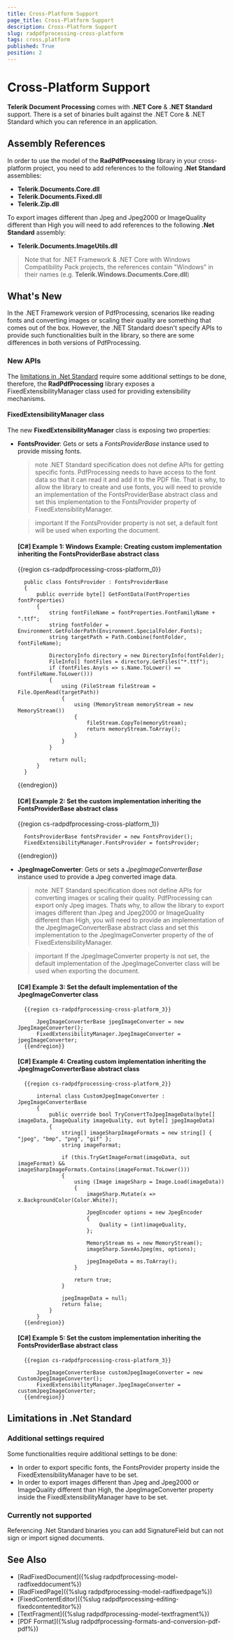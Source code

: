 ```yaml
---
title: Cross-Platform Support
page_title: Cross-Platform Support
description: Cross-Platform Support
slug: radpdfprocessing-cross-platform
tags: cross,platform
published: True
position: 2
---
```


# Cross-Platform Support

**Telerik Document Processing** comes with **.NET Core** & **.NET Standard** support. There is a set of binaries built against the .NET Core & .NET Standard which you can reference in an application.

## Assembly References

In order to use the model of the **RadPdfProcessing** library in your cross-platform project, you need to add references to the following **.Net Standard** assemblies:

* **Telerik.Documents.Core.dll**
* **Telerik.Documents.Fixed.dll**
* **Telerik.Zip.dll**

To export images different than Jpeg and Jpeg2000 or ImageQuality different than High you will need to add references to the following **.Net Standard** assembly:

* **Telerik.Documents.ImageUtils.dll**

> Note that for .NET Framework & .NET Core with Windows Compatibility Pack projects, the references contain "Windows" in their names (e.g. **Telerik.Windows.Documents.Core.dll**)

## What's New

In the .NET Framework version of PdfProcessing, scenarios like reading fonts and converting images or scaling their quality are something that comes out of the box. However, the .NET Standard doesn't specify APIs to provide such functionalities built in the library, so there are some differences in both versions of PdfProcessing.

### New APIs

The [limitations in .Net Standard](#limitations-in-net-standard) require some additional settings to be done, therefore, the **RadPdfProcessing** library exposes a FixedExtensibilityManager class used for providing extensibility mechanisms.

#### FixedExtensibilityManager class

The new **FixedExtensibilityManager** class is exposing two properties:

* **FontsProvider**: Gets or sets a *FontsProviderBase* instance used to provide missing fonts.

    >note .NET Standard specification does not define APIs for getting specific fonts. PdfProcessing needs to have access to the font data so that it can read it and add it to the PDF file. That is why, to allow the library to create and use fonts, you will need to provide an implementation of the FontsProviderBase abstract class and set this implementation to the FontsProvider property of FixedExtensibilityManager.
    
    >important If the FontsProvider property is not set, a default font will be used when exporting the document.

    #### **[C#] Example 1: Windows Example: Creating custom implementation inheriting the FontsProviderBase abstract class**
    {{region cs-radpdfprocessing-cross-platform_0}}

        public class FontsProvider : FontsProviderBase
        {
            public override byte[] GetFontData(FontProperties fontProperties)
            {
                string fontFileName = fontProperties.FontFamilyName + ".ttf";
                string fontFolder = Environment.GetFolderPath(Environment.SpecialFolder.Fonts);
                string targetPath = Path.Combine(fontFolder, fontFileName);

                DirectoryInfo directory = new DirectoryInfo(fontFolder);
                FileInfo[] fontFiles = directory.GetFiles("*.ttf");
                if (fontFiles.Any(s => s.Name.ToLower() == fontFileName.ToLower()))
                {
                    using (FileStream fileStream = File.OpenRead(targetPath))
                    {
                        using (MemoryStream memoryStream = new MemoryStream())
                        {
                            fileStream.CopyTo(memoryStream);
                            return memoryStream.ToArray();
                        }
                    }
                }

                return null;
            }
        }
    {{endregion}}

    #### **[C#] Example 2: Set the custom implementation inheriting the FontsProviderBase abstract class**
    {{region cs-radpdfprocessing-cross-platform_1}}

        FontsProviderBase fontsProvider = new FontsProvider();
        FixedExtensibilityManager.FontsProvider = fontsProvider;
    {{endregion}}

* **JpegImageConverter**: Gets or sets a *JpegImageConverterBase* instance used to provide a Jpeg converted image data.

    >note .NET Standard specification does not define APIs for converting images or scaling their quality. PdfProcessing can export only Jpeg images. Thats why, to allow the library to export images different than Jpeg and Jpeg2000 or ImageQuality different than High, you will need to 
    provide an implementation of the JpegImageConverterBase abstract class and set this implementation to the JpegImageConverter property of the of FixedExtensibilityManager.
        
    >important If the JpegImageConverter property is not set, the default implementation of the JpegImageConverter class will be used when exporting the document.

    #### **[C#] Example 3: Set the default implementation of the JpegImageConverter class**
        {{region cs-radpdfprocessing-cross-platform_3}}

            JpegImageConverterBase jpegImageConverter = new JpegImageConverter();
            FixedExtensibilityManager.JpegImageConverter = jpegImageConverter;
        {{endregion}}

    #### **[C#] Example 4: Creating custom implementation inheriting the JpegImageConverterBase abstract class**
        {{region cs-radpdfprocessing-cross-platform_2}}

            internal class CustomJpegImageConverter : JpegImageConverterBase
            {
                public override bool TryConvertToJpegImageData(byte[] imageData, ImageQuality imageQuality, out byte[] jpegImageData)
                {
                    string[] imageSharpImageFormats = new string[] { "jpeg", "bmp", "png", "gif" };
                    string imageFormat;

                    if (this.TryGetImageFormat(imageData, out imageFormat) && imageSharpImageFormats.Contains(imageFormat.ToLower()))
                    {
                        using (Image imageSharp = Image.Load(imageData))
                        {
                            imageSharp.Mutate(x => x.BackgroundColor(Color.White));

                            JpegEncoder options = new JpegEncoder
                            {
                                Quality = (int)imageQuality,
                            };

                            MemoryStream ms = new MemoryStream();
                            imageSharp.SaveAsJpeg(ms, options);

                            jpegImageData = ms.ToArray();
                        }

                        return true;
                    }

                    jpegImageData = null;
                    return false;
                }
            }
        {{endregion}}

    #### **[C#] Example 5: Set the custom implementation inheriting the FontsProviderBase abstract class**
        {{region cs-radpdfprocessing-cross-platform_3}}

            JpegImageConverterBase customJpegImageConverter = new CustomJpegImageConverter();
            FixedExtensibilityManager.JpegImageConverter = customJpegImageConverter;
        {{endregion}}

## Limitations in .Net Standard

### Additional settings required

Some functionalities require additional settings to be done:

* In order to export specific fonts, the FontsProvider property inside the FixedExtensibilityManager have to be set.
* In order to export images different than Jpeg and Jpeg2000 or ImageQuality different than High, the JpegImageConverter property inside the FixedExtensibilityManager have to be set.

### Currently not supported

Referencing .Net Standard binaries you can add SignatureField but can not sign or import signed documents.
 
## See Also

 * [RadFixedDocument]({%slug radpdfprocessing-model-radfixeddocument%})
 * [RadFixedPage]({%slug radpdfprocessing-model-radfixedpage%})
 * [FixedContentEditor]({%slug radpdfprocessing-editing-fixedcontenteditor%})
 * [TextFragment]({%slug radpdfprocessing-model-textfragment%})
 * [PDF Format]({%slug radpdfprocessing-formats-and-conversion-pdf-pdf%})
